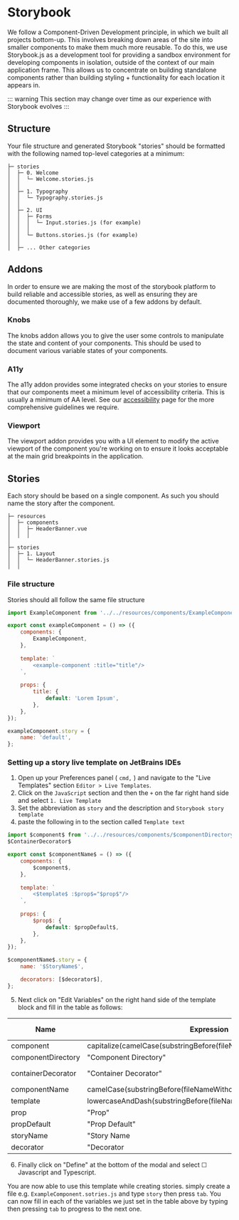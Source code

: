 # Storybook

We follow a Component-Driven Development principle, in which we built all projects bottom-up. This involves breaking down areas of the site into smaller components to make them much more reusable. To do this, we use Storybook.js as a development tool for providing a sandbox environment for developing components in isolation, outside of the context of our main application frame. This allows us to concentrate on building standalone components rather than building styling + functionality for each location it appears in.

::: warning
This section may change over time as our experience with Storybook evolves
:::

## Structure

Your file structure and generated Storybook "stories" should be formatted with the following named top-level categories at a minimum:

```
├─ stories
│  ├─ 0. Welcome
│  │  └─ Welcome.stories.js
│  │ 
│  ├─ 1. Typography
│  │  └─ Typography.stories.js
│  │ 
│  ├─ 2. UI
│  │  ├─ Forms
│  │  │  └─ Input.stories.js (for example)
│  │  │ 
│  │  └─ Buttons.stories.js (for example)
│  │ 
│  ├─ ... Other categories
``` 

## Addons

In order to ensure we are making the most of the storybook platform to build reliable and accessible stories, as well as ensuring they are documented thoroughly, we make use of a few addons by default.

### Knobs

The knobs addon allows you to give the user some controls to manipulate the state and content of your components. This should be used to document various variable states of your components.

### A11y

The a11y addon provides some integrated checks on your stories to ensure that our components meet a minimum level of accessibility criteria. This is usually a minimum of AA level. See our [accessibility](./frontend/accessibility) page for the more comprehensive guidelines we require.

### Viewport

The viewport addon provides you with a UI element to modify the active viewport of the component you're working on to ensure it looks acceptable at the main grid breakpoints in the application.

## Stories
Each story should be based on a single component. As such you should name the story after the component.  
```
├─ resources
│  ├─ components
│  │  ├─ HeaderBanner.vue
│  │  │  
│  
├─ stories
│  ├─ 1. Layout
│  │  └─ HeaderBanner.stories.js
│  │ 
``` 

### File structure

Stories should all follow the same file structure

```js
import ExampleComponent from '../../resources/components/ExampleComponent';

export const exampleComponent = () => ({
    components: {
        ExampleComponent,
    },
    
    template: `
        <example-component :title="title"/>
    `,
    
    props: {
        title: {
            default: 'Lorem Ipsum',
        },
    },
});

exampleComponent.story = {
    name: 'default',
};

``` 
### Setting up a story live template on JetBrains IDEs

1. Open up your Preferences panel ( `cmd,` ) and navigate to the "Live Templates" section `Editor > Live Templates`. 
2. Click on the `JavaScript` section and then the `+` on the far right hand side and select `1. Live Template`
3. Set the abbreviation as `story` and the description and `Storybook story template` 
4. paste the following in to the section called `Template text`
```javascript
import $component$ from '../../resources/components/$componentDirectory$$component$';
$ContainerDecorator$

export const $componentName$ = () => ({
    components: {
        $component$,
    },
    
    template: `
        <$template$ :$prop$="$prop$"/>
    `,
    
    props: {
        $prop$: {
            default: $propDefault$,
        },
    },
});

$componentName$.story = {
    name: '$StoryName$',

    decorators: [$decorator$],
};

```

5. Next click on "Edit Variables" on the right hand side of the template block and fill in the table as follows: 
 
| Name | Expression | Default value | Skip if defined |
|---|---|---|---|
| component | capitalize(camelCase(substringBefore(fileNameWithoutExtension(),"."))) | | &#x2611; |
| componentDirectory | "Component Directory" | "directory/" | &#x2610; |
|containerDecorator | "Container Decorator" | "import ContainerDecorator from '../decorators/ContainerDecorator';" | &#x2610; |
| componentName | camelCase(substringBefore(fileNameWithoutExtension(),".")) | | &#x2611; |
| template | lowercaseAndDash(substringBefore(fileNameWithoutExtension(),".")) | | &#x2611; |
| prop | "Prop" | "prop" | &#x2610; |
| propDefault | "Prop Default" | "'Lorem ipsum'" | &#x2610; |
| storyName | "Story Name | "default" | &#x2610; |
| decorator | "Decorator | "ContainerDecorator" | &#x2610; |

6. Finally click on "Define" at the bottom of the modal and select &#x2610; Javascript and Typescript.

You are now able to use this template while creating stories. simply create a file e.g. `ExampleComponent.sotries.js` and type `story` then press `tab`. You can now fill in each of the variables we just set in the table above by typing then pressing `tab` to progress to the next one. 


